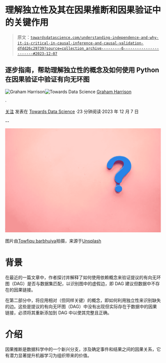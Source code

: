 # 理解独立性及其在因果推断和因果验证中的关键作用

> 原文：[`towardsdatascience.com/understanding-independence-and-why-it-is-critical-in-causal-inference-and-causal-validation-dfdd26c29739?source=collection_archive---------6-----------------------#2023-12-07`](https://towardsdatascience.com/understanding-independence-and-why-it-is-critical-in-causal-inference-and-causal-validation-dfdd26c29739?source=collection_archive---------6-----------------------#2023-12-07)

## 逐步指南，帮助理解独立性的概念及如何使用 Python 在因果验证中验证有向无环图

[](https://grahamharrison-86487.medium.com/?source=post_page-----dfdd26c29739--------------------------------)![Graham Harrison](https://grahamharrison-86487.medium.com/?source=post_page-----dfdd26c29739--------------------------------)[](https://towardsdatascience.com/?source=post_page-----dfdd26c29739--------------------------------)![Towards Data Science](https://towardsdatascience.com/?source=post_page-----dfdd26c29739--------------------------------) [Graham Harrison](https://grahamharrison-86487.medium.com/?source=post_page-----dfdd26c29739--------------------------------)

·

[关注](https://medium.com/m/signin?actionUrl=https%3A%2F%2Fmedium.com%2F_%2Fsubscribe%2Fuser%2Fbd1c93739f33&operation=register&redirect=https%3A%2F%2Ftowardsdatascience.com%2Funderstanding-independence-and-why-it-is-critical-in-causal-inference-and-causal-validation-dfdd26c29739&user=Graham+Harrison&userId=bd1c93739f33&source=post_page-bd1c93739f33----dfdd26c29739---------------------post_header-----------) 发表在 [Towards Data Science](https://towardsdatascience.com/?source=post_page-----dfdd26c29739--------------------------------) ·23 分钟阅读·2023 年 12 月 7 日[](https://medium.com/m/signin?actionUrl=https%3A%2F%2Fmedium.com%2F_%2Fvote%2Ftowards-data-science%2Fdfdd26c29739&operation=register&redirect=https%3A%2F%2Ftowardsdatascience.com%2Funderstanding-independence-and-why-it-is-critical-in-causal-inference-and-causal-validation-dfdd26c29739&user=Graham+Harrison&userId=bd1c93739f33&source=-----dfdd26c29739---------------------clap_footer-----------)

--

[](https://medium.com/m/signin?actionUrl=https%3A%2F%2Fmedium.com%2F_%2Fbookmark%2Fp%2Fdfdd26c29739&operation=register&redirect=https%3A%2F%2Ftowardsdatascience.com%2Funderstanding-independence-and-why-it-is-critical-in-causal-inference-and-causal-validation-dfdd26c29739&source=-----dfdd26c29739---------------------bookmark_footer-----------)![](img/2a1aaf170dbbf7c9485d0cd5023662a6.png)

图片由[Towfiqu barbhuiya](https://unsplash.com/@towfiqu999999?utm_content=creditCopyText&utm_medium=referral&utm_source=unsplash)拍摄，来源于[Unsplash](https://unsplash.com/photos/a-blue-question-mark-on-a-pink-background-oZuBNC-6E2s?utm_content=creditCopyText&utm_medium=referral&utm_source=unsplash)

# 背景

在最近的一篇文章中，作者探讨并解释了如何使用依赖概念来验证提议的有向无环图（DAG）是否与数据集匹配，以识别图中的虚假边，即 DAG 建议但数据中不存在的因果链接。

在第二部分中，将应用相对（但同样关键）的概念，即如何利用独立性来识别缺失的边。这些是提议的有向无环图（DAG）中没有出现但实际存在于数据中的因果链接，必须将其重新添加到 DAG 中以使其完整且正确。

# 介绍

因果推断是数据科学中的一个新兴分支，涉及确定事件和结果之间的因果关系，它有潜力显著提升机器学习为组织带来的价值。
